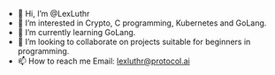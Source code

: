 - 👋 Hi, I’m @LexLuthr
- 👀 I’m interested in Crypto, C programming, Kubernetes and GoLang.
- 🌱 I’m currently learning GoLang.
- 💞️ I’m looking to collaborate on projects suitable for beginners in programming.
- 📫 How to reach me Email: lexluthr@protocol.ai

<!---
LexLuthr/LexLuthr is a ✨ special ✨ repository because its `README.md` (this file) appears on your GitHub profile.
You can click the Preview link to take a look at your changes.
--->
